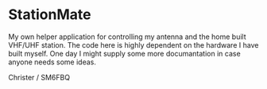 # StationMate
My own helper application for controlling my antenna and the home built VHF/UHF station.
The code here is highly dependent on the hardware I have built myself. 
One day I might supply some more documantation in case anyone needs some ideas.

Christer / SM6FBQ
